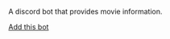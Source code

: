 A discord bot that provides movie information.

[Add this bot](https://discord.com/api/oauth2/authorize?client_id=718996755596967966&permissions=0&scope=bot)

